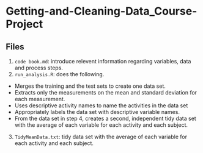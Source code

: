 # Getting-and-Cleaning-Data_Course-Project

## Files
1. `code book.md`: introduce relevent information  regarding variables, data and process steps.
2. `run_analysis.R`:  does the following.
  - Merges the training and the test sets to create one data set.
  - Extracts only the measurements on the mean and standard deviation for each measurement.
  - Uses descriptive activity names to name the activities in the data set
  - Appropriately labels the data set with descriptive variable names.
  - From the data set in step 4, creates a second, independent tidy data set with the average 
  of each variable for each activity and each subject.
3. `TidyMeanData.txt`: tidy data set with the average of each variable for each activity and each subject.
